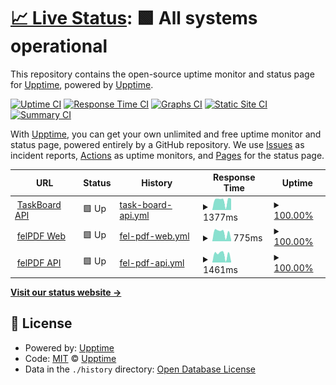 # [📈 Live Status](https://upptime.github.io/upptime): <!--live status--> **🟩 All systems operational**

This repository contains the open-source uptime monitor and status page for [Upptime](https://upptime.js.org), powered by [Upptime](https://github.com/upptime/upptime).

[![Uptime CI](https://github.com/wchanchavac/apps-status/workflows/Uptime%20CI/badge.svg)](https://github.com/wchanchavac/apps-status/actions?query=workflow%3A%22Uptime+CI%22)
[![Response Time CI](https://github.com/wchanchavac/apps-status/workflows/Response%20Time%20CI/badge.svg)](https://github.com/wchanchavac/apps-status/actions?query=workflow%3A%22Response+Time+CI%22)
[![Graphs CI](https://github.com/wchanchavac/apps-status/workflows/Graphs%20CI/badge.svg)](https://github.com/wchanchavac/apps-status/actions?query=workflow%3A%22Graphs+CI%22)
[![Static Site CI](https://github.com/wchanchavac/apps-status/workflows/Static%20Site%20CI/badge.svg)](https://github.com/wchanchavac/apps-status/actions?query=workflow%3A%22Static+Site+CI%22)
[![Summary CI](https://github.com/wchanchavac/apps-status/workflows/Summary%20CI/badge.svg)](https://github.com/wchanchavac/apps-status/actions?query=workflow%3A%22Summary+CI%22)

With [Upptime](https://upptime.js.org), you can get your own unlimited and free uptime monitor and status page, powered entirely by a GitHub repository. We use [Issues](https://github.com/upptime/upptime/issues) as incident reports, [Actions](https://github.com/wchanchavac/apps-status/actions) as uptime monitors, and [Pages](https://upptime.github.io/upptime) for the status page.

<!--start: status pages-->
<!-- This summary is generated by Upptime (https://github.com/upptime/upptime) -->
<!-- Do not edit this manually, your changes will be overwritten -->
<!-- prettier-ignore -->
| URL | Status | History | Response Time | Uptime |
| --- | ------ | ------- | ------------- | ------ |
| <img alt="" src="https://icons.duckduckgo.com/ip3/taskboard-api.vercel.app.ico" height="13"> [TaskBoard API](https://taskboard-api.vercel.app/.well-known/apollo/server-health) | 🟩 Up | [task-board-api.yml](https://github.com/wchanchavac/apps-status/commits/HEAD/history/task-board-api.yml) | <details><summary><img alt="Response time graph" src="./graphs/task-board-api/response-time-week.png" height="20"> 1377ms</summary><br><a href="https://wchanchavac.github.io/apps-status/history/task-board-api"><img alt="Response time 1433" src="https://img.shields.io/endpoint?url=https%3A%2F%2Fraw.githubusercontent.com%2Fwchanchavac%2Fapps-status%2FHEAD%2Fapi%2Ftask-board-api%2Fresponse-time.json"></a><br><a href="https://wchanchavac.github.io/apps-status/history/task-board-api"><img alt="24-hour response time 1590" src="https://img.shields.io/endpoint?url=https%3A%2F%2Fraw.githubusercontent.com%2Fwchanchavac%2Fapps-status%2FHEAD%2Fapi%2Ftask-board-api%2Fresponse-time-day.json"></a><br><a href="https://wchanchavac.github.io/apps-status/history/task-board-api"><img alt="7-day response time 1377" src="https://img.shields.io/endpoint?url=https%3A%2F%2Fraw.githubusercontent.com%2Fwchanchavac%2Fapps-status%2FHEAD%2Fapi%2Ftask-board-api%2Fresponse-time-week.json"></a><br><a href="https://wchanchavac.github.io/apps-status/history/task-board-api"><img alt="30-day response time 1536" src="https://img.shields.io/endpoint?url=https%3A%2F%2Fraw.githubusercontent.com%2Fwchanchavac%2Fapps-status%2FHEAD%2Fapi%2Ftask-board-api%2Fresponse-time-month.json"></a><br><a href="https://wchanchavac.github.io/apps-status/history/task-board-api"><img alt="1-year response time 1445" src="https://img.shields.io/endpoint?url=https%3A%2F%2Fraw.githubusercontent.com%2Fwchanchavac%2Fapps-status%2FHEAD%2Fapi%2Ftask-board-api%2Fresponse-time-year.json"></a></details> | <details><summary><a href="https://wchanchavac.github.io/apps-status/history/task-board-api">100.00%</a></summary><a href="https://wchanchavac.github.io/apps-status/history/task-board-api"><img alt="All-time uptime 99.98%" src="https://img.shields.io/endpoint?url=https%3A%2F%2Fraw.githubusercontent.com%2Fwchanchavac%2Fapps-status%2FHEAD%2Fapi%2Ftask-board-api%2Fuptime.json"></a><br><a href="https://wchanchavac.github.io/apps-status/history/task-board-api"><img alt="24-hour uptime 100.00%" src="https://img.shields.io/endpoint?url=https%3A%2F%2Fraw.githubusercontent.com%2Fwchanchavac%2Fapps-status%2FHEAD%2Fapi%2Ftask-board-api%2Fuptime-day.json"></a><br><a href="https://wchanchavac.github.io/apps-status/history/task-board-api"><img alt="7-day uptime 100.00%" src="https://img.shields.io/endpoint?url=https%3A%2F%2Fraw.githubusercontent.com%2Fwchanchavac%2Fapps-status%2FHEAD%2Fapi%2Ftask-board-api%2Fuptime-week.json"></a><br><a href="https://wchanchavac.github.io/apps-status/history/task-board-api"><img alt="30-day uptime 100.00%" src="https://img.shields.io/endpoint?url=https%3A%2F%2Fraw.githubusercontent.com%2Fwchanchavac%2Fapps-status%2FHEAD%2Fapi%2Ftask-board-api%2Fuptime-month.json"></a><br><a href="https://wchanchavac.github.io/apps-status/history/task-board-api"><img alt="1-year uptime 100.00%" src="https://img.shields.io/endpoint?url=https%3A%2F%2Fraw.githubusercontent.com%2Fwchanchavac%2Fapps-status%2FHEAD%2Fapi%2Ftask-board-api%2Fuptime-year.json"></a></details>
| <img alt="" src="https://icons.duckduckgo.com/ip3/felpdf.vercel.app.ico" height="13"> [felPDF Web](https://felpdf.vercel.app) | 🟩 Up | [fel-pdf-web.yml](https://github.com/wchanchavac/apps-status/commits/HEAD/history/fel-pdf-web.yml) | <details><summary><img alt="Response time graph" src="./graphs/fel-pdf-web/response-time-week.png" height="20"> 775ms</summary><br><a href="https://wchanchavac.github.io/apps-status/history/fel-pdf-web"><img alt="Response time 866" src="https://img.shields.io/endpoint?url=https%3A%2F%2Fraw.githubusercontent.com%2Fwchanchavac%2Fapps-status%2FHEAD%2Fapi%2Ffel-pdf-web%2Fresponse-time.json"></a><br><a href="https://wchanchavac.github.io/apps-status/history/fel-pdf-web"><img alt="24-hour response time 114" src="https://img.shields.io/endpoint?url=https%3A%2F%2Fraw.githubusercontent.com%2Fwchanchavac%2Fapps-status%2FHEAD%2Fapi%2Ffel-pdf-web%2Fresponse-time-day.json"></a><br><a href="https://wchanchavac.github.io/apps-status/history/fel-pdf-web"><img alt="7-day response time 775" src="https://img.shields.io/endpoint?url=https%3A%2F%2Fraw.githubusercontent.com%2Fwchanchavac%2Fapps-status%2FHEAD%2Fapi%2Ffel-pdf-web%2Fresponse-time-week.json"></a><br><a href="https://wchanchavac.github.io/apps-status/history/fel-pdf-web"><img alt="30-day response time 928" src="https://img.shields.io/endpoint?url=https%3A%2F%2Fraw.githubusercontent.com%2Fwchanchavac%2Fapps-status%2FHEAD%2Fapi%2Ffel-pdf-web%2Fresponse-time-month.json"></a><br><a href="https://wchanchavac.github.io/apps-status/history/fel-pdf-web"><img alt="1-year response time 883" src="https://img.shields.io/endpoint?url=https%3A%2F%2Fraw.githubusercontent.com%2Fwchanchavac%2Fapps-status%2FHEAD%2Fapi%2Ffel-pdf-web%2Fresponse-time-year.json"></a></details> | <details><summary><a href="https://wchanchavac.github.io/apps-status/history/fel-pdf-web">100.00%</a></summary><a href="https://wchanchavac.github.io/apps-status/history/fel-pdf-web"><img alt="All-time uptime 99.99%" src="https://img.shields.io/endpoint?url=https%3A%2F%2Fraw.githubusercontent.com%2Fwchanchavac%2Fapps-status%2FHEAD%2Fapi%2Ffel-pdf-web%2Fuptime.json"></a><br><a href="https://wchanchavac.github.io/apps-status/history/fel-pdf-web"><img alt="24-hour uptime 100.00%" src="https://img.shields.io/endpoint?url=https%3A%2F%2Fraw.githubusercontent.com%2Fwchanchavac%2Fapps-status%2FHEAD%2Fapi%2Ffel-pdf-web%2Fuptime-day.json"></a><br><a href="https://wchanchavac.github.io/apps-status/history/fel-pdf-web"><img alt="7-day uptime 100.00%" src="https://img.shields.io/endpoint?url=https%3A%2F%2Fraw.githubusercontent.com%2Fwchanchavac%2Fapps-status%2FHEAD%2Fapi%2Ffel-pdf-web%2Fuptime-week.json"></a><br><a href="https://wchanchavac.github.io/apps-status/history/fel-pdf-web"><img alt="30-day uptime 100.00%" src="https://img.shields.io/endpoint?url=https%3A%2F%2Fraw.githubusercontent.com%2Fwchanchavac%2Fapps-status%2FHEAD%2Fapi%2Ffel-pdf-web%2Fuptime-month.json"></a><br><a href="https://wchanchavac.github.io/apps-status/history/fel-pdf-web"><img alt="1-year uptime 100.00%" src="https://img.shields.io/endpoint?url=https%3A%2F%2Fraw.githubusercontent.com%2Fwchanchavac%2Fapps-status%2FHEAD%2Fapi%2Ffel-pdf-web%2Fuptime-year.json"></a></details>
| <img alt="" src="https://icons.duckduckgo.com/ip3/invoices-api.vercel.app.ico" height="13"> [felPDF API](https://invoices-api.vercel.app/.well-known/apollo/server-health) | 🟩 Up | [fel-pdf-api.yml](https://github.com/wchanchavac/apps-status/commits/HEAD/history/fel-pdf-api.yml) | <details><summary><img alt="Response time graph" src="./graphs/fel-pdf-api/response-time-week.png" height="20"> 1461ms</summary><br><a href="https://wchanchavac.github.io/apps-status/history/fel-pdf-api"><img alt="Response time 1957" src="https://img.shields.io/endpoint?url=https%3A%2F%2Fraw.githubusercontent.com%2Fwchanchavac%2Fapps-status%2FHEAD%2Fapi%2Ffel-pdf-api%2Fresponse-time.json"></a><br><a href="https://wchanchavac.github.io/apps-status/history/fel-pdf-api"><img alt="24-hour response time 140" src="https://img.shields.io/endpoint?url=https%3A%2F%2Fraw.githubusercontent.com%2Fwchanchavac%2Fapps-status%2FHEAD%2Fapi%2Ffel-pdf-api%2Fresponse-time-day.json"></a><br><a href="https://wchanchavac.github.io/apps-status/history/fel-pdf-api"><img alt="7-day response time 1461" src="https://img.shields.io/endpoint?url=https%3A%2F%2Fraw.githubusercontent.com%2Fwchanchavac%2Fapps-status%2FHEAD%2Fapi%2Ffel-pdf-api%2Fresponse-time-week.json"></a><br><a href="https://wchanchavac.github.io/apps-status/history/fel-pdf-api"><img alt="30-day response time 1844" src="https://img.shields.io/endpoint?url=https%3A%2F%2Fraw.githubusercontent.com%2Fwchanchavac%2Fapps-status%2FHEAD%2Fapi%2Ffel-pdf-api%2Fresponse-time-month.json"></a><br><a href="https://wchanchavac.github.io/apps-status/history/fel-pdf-api"><img alt="1-year response time 2057" src="https://img.shields.io/endpoint?url=https%3A%2F%2Fraw.githubusercontent.com%2Fwchanchavac%2Fapps-status%2FHEAD%2Fapi%2Ffel-pdf-api%2Fresponse-time-year.json"></a></details> | <details><summary><a href="https://wchanchavac.github.io/apps-status/history/fel-pdf-api">100.00%</a></summary><a href="https://wchanchavac.github.io/apps-status/history/fel-pdf-api"><img alt="All-time uptime 99.99%" src="https://img.shields.io/endpoint?url=https%3A%2F%2Fraw.githubusercontent.com%2Fwchanchavac%2Fapps-status%2FHEAD%2Fapi%2Ffel-pdf-api%2Fuptime.json"></a><br><a href="https://wchanchavac.github.io/apps-status/history/fel-pdf-api"><img alt="24-hour uptime 100.00%" src="https://img.shields.io/endpoint?url=https%3A%2F%2Fraw.githubusercontent.com%2Fwchanchavac%2Fapps-status%2FHEAD%2Fapi%2Ffel-pdf-api%2Fuptime-day.json"></a><br><a href="https://wchanchavac.github.io/apps-status/history/fel-pdf-api"><img alt="7-day uptime 100.00%" src="https://img.shields.io/endpoint?url=https%3A%2F%2Fraw.githubusercontent.com%2Fwchanchavac%2Fapps-status%2FHEAD%2Fapi%2Ffel-pdf-api%2Fuptime-week.json"></a><br><a href="https://wchanchavac.github.io/apps-status/history/fel-pdf-api"><img alt="30-day uptime 100.00%" src="https://img.shields.io/endpoint?url=https%3A%2F%2Fraw.githubusercontent.com%2Fwchanchavac%2Fapps-status%2FHEAD%2Fapi%2Ffel-pdf-api%2Fuptime-month.json"></a><br><a href="https://wchanchavac.github.io/apps-status/history/fel-pdf-api"><img alt="1-year uptime 100.00%" src="https://img.shields.io/endpoint?url=https%3A%2F%2Fraw.githubusercontent.com%2Fwchanchavac%2Fapps-status%2FHEAD%2Fapi%2Ffel-pdf-api%2Fuptime-year.json"></a></details>

<!--end: status pages-->

[**Visit our status website →**](https://upptime.github.io/upptime)

## 📄 License

- Powered by: [Upptime](https://github.com/upptime/upptime)
- Code: [MIT](./LICENSE) © [Upptime](https://upptime.js.org)
- Data in the `./history` directory: [Open Database License](https://opendatacommons.org/licenses/odbl/1-0/)
